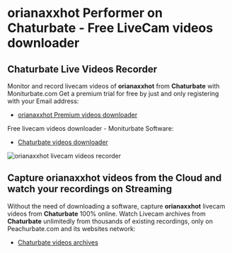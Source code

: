 # orianaxxhot Performer on Chaturbate - Free LiveCam videos downloader

## Chaturbate Live Videos Recorder

Monitor and record livecam videos of **orianaxxhot** from **Chaturbate** with Moniturbate.com
Get a premium trial for free by just and only registering with your Email address:
* [orianaxxhot Premium videos downloader](https://moniturbate.com/request-demo-licence-key.html)

Free livecam videos downloader - Moniturbate Software:
* [Chaturbate videos downloader](https://moniturbate.com/moniturbate-download-software.html)

![orianaxxhot livecam videos recorder](https://peachurnet.com/templates/moniturbate-software.png)


## Capture orianaxxhot videos from the Cloud and watch your recordings on Streaming

Without the need of downloading a software, capture **orianaxxhot** livecam videos from **Chaturbate** 100% online.
Watch Livecam archives from **Chaturbate** unlimitedly from thousands of existing recordings, only on Peachurbate.com and its websites network:
* [Chaturbate videos archives](https://peachurnet.com/)